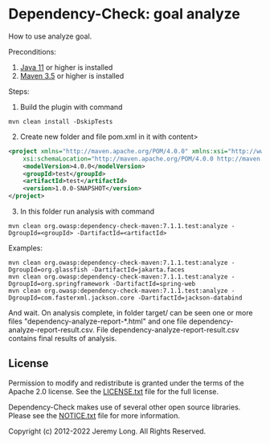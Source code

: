 Dependency-Check: goal analyze
==================

How to use analyze goal.

Preconditions:

1. [Java 11](https://www.oracle.com/java/technologies/downloads/#java11) or higher is installed
2. [Maven 3.5](https://maven.apache.org/download.cgi) or higher is installed


Steps:

1. Build the plugin with command

```
mvn clean install -DskipTests
```

2. Create new folder and file pom.xml in it with content>

```xml
<project xmlns="http://maven.apache.org/POM/4.0.0" xmlns:xsi="http://www.w3.org/2001/XMLSchema-instance"
    xsi:schemaLocation="http://maven.apache.org/POM/4.0.0 http://maven.apache.org/maven-v4_0_0.xsd">
    <modelVersion>4.0.0</modelVersion>
    <groupId>test</groupId>
    <artifactId>test</artifactId>
    <version>1.0.0-SNAPSHOT</version>
</project> 
```


3. In this folder run analysis with command

```
mvn clean org.owasp:dependency-check-maven:7.1.1.test:analyze -DgroupId=<groupId> -DartifactId=<artifactId>
```

Examples:

```
mvn clean org.owasp:dependency-check-maven:7.1.1.test:analyze -DgroupId=org.glassfish -DartifactId=jakarta.faces
mvn clean org.owasp:dependency-check-maven:7.1.1.test:analyze -DgroupId=org.springframework -DartifactId=spring-web
mvn clean org.owasp:dependency-check-maven:7.1.1.test:analyze -DgroupId=com.fasterxml.jackson.core -DartifactId=jackson-databind
```
And wait. On analysis complete, in folder target/ can be seen one or more files "dependency-analyze-report-*.html" and one file dependency-analyze-report-result.csv.
File dependency-analyze-report-result.csv contains final results of analysis.

License
-------

Permission to modify and redistribute is granted under the terms of the Apache 2.0 license. See the [LICENSE.txt](https://raw.githubusercontent.com/jeremylong/DependencyCheck/master/LICENSE.txt) file for the full license.

Dependency-Check makes use of several other open source libraries. Please see the [NOTICE.txt][notices] file for more information.

Copyright (c) 2012-2022 Jeremy Long. All Rights Reserved.

  [wiki]: https://github.com/jeremylong/DependencyCheck/wiki
  [notices]: https://github.com/jeremylong/DependencyCheck/blob/master/NOTICE.txt
